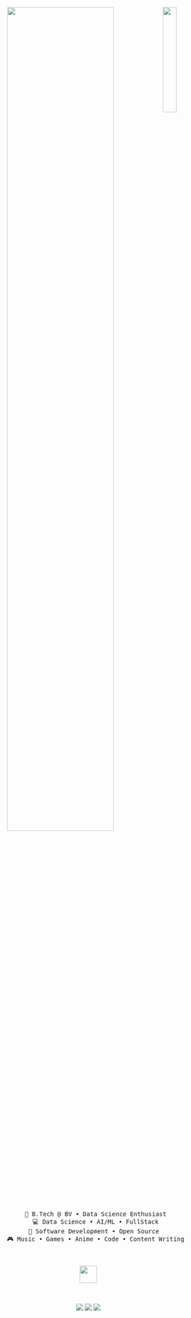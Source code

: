 <div align="center">
<img src="https://github.com/innng/innng/assets/26755058/5e0ce0fb-c544-4f8c-a307-5849165746d0" width="25%" align="right" />
<img src="https://readme-typing-svg.demolab.com?font=Inconsolata&weight=500&size=50&duration=4000&pause=300&color=A7A459&center=true&vCenter=true&multiline=true&repeat=false&random=false&width=1300&height=140&lines=Hello+hello;I'm+Adwitya%2C+a+tech+enthusiast+and+an+Otaku+%E2%9C%A9" width="70%" />


<br><br>
<pre>
    💼 B.Tech @ BV • Data Science Enthusiast
    💻 Data Science • AI/ML • FullStack
    📖 Software Development • Open Source 
    🎮 Music • Games • Anime • Code • Content Writing
</pre>
<br><br>
<img src="https://raw.githubusercontent.com/innng/innng/master/assets/kyubey.gif" height="40" />
<br><br><br>
    
[![](https://img.shields.io/badge/linkedin-0a66c2)](http://linkedin.com/in/adwityachakraborty)
[![](https://img.shields.io/badge/github-181717)](https://github.com/adwityac)
[![](https://img.shields.io/badge/hackerrank-2EC866)](https://www.hackerrank.com/profile/adwityac)



</div>
